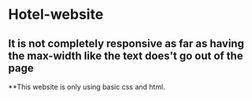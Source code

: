 # Hotel-website
## It is not completely responsive as far as having the max-width like the text does't go out of the page
**This website is only using basic css and html.

